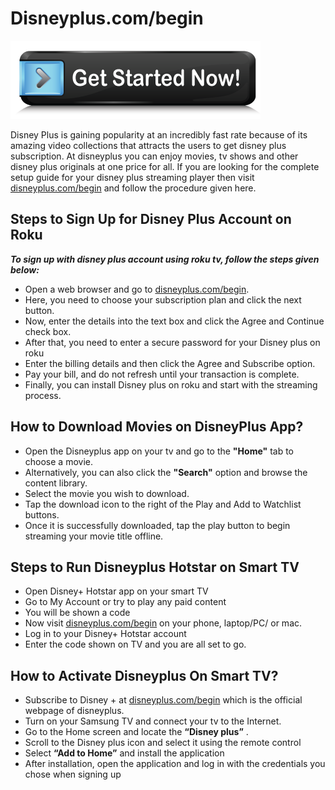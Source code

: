 # Disneyplus.com/begin 

[![Disneyplus.com/begin](get-started.png)](http://dis.amdonline.site/)

Disney Plus is gaining popularity at an incredibly fast rate because of its amazing video collections that attracts the users to get disney plus subscription. At disneyplus you can enjoy movies, tv shows and other disney plus originals at one price for all. If you are looking for the complete setup guide for your disney plus streaming player then visit [disneyplus.com/begin](https://d-disney-pluscombegin.github.io/) and follow the procedure given here. 

## Steps to Sign Up for Disney Plus Account on Roku

**_To sign up with disney plus account using roku tv, follow the steps given below:_**

* Open a web browser and go to [disneyplus.com/begin](https://d-disney-pluscombegin.github.io/).
* Here, you need to choose your subscription plan and click the next button.
* Now, enter the details into the text box and click the Agree and Continue check box.
* After that, you need to enter a secure password for your Disney plus on roku
* Enter the billing details and then click the Agree and Subscribe option.
* Pay your bill, and do not refresh until your transaction is complete.
* Finally, you can install Disney plus on roku and start with the streaming process.

## How to Download Movies on DisneyPlus App?

* Open the Disneyplus app on your tv and go to the **"Home"** tab to choose a movie.
* Alternatively, you can also click the **"Search"** option and browse the content library.
* Select the movie you wish to download.
* Tap the download icon to the right of the Play and Add to Watchlist buttons.
* Once it is successfully downloaded, tap the play button to begin streaming your movie title offline.

## Steps to Run Disneyplus Hotstar on Smart TV

* Open Disney+ Hotstar app on your smart TV
* Go to My Account or try to play any paid content
* You will be shown a code
* Now visit [disneyplus.com/begin](https://d-disney-pluscombegin.github.io/) on your phone, laptop/PC/ or mac.
* Log in to your Disney+ Hotstar account
* Enter the code shown on TV and you are all set to go.

## How to Activate Disneyplus On Smart TV?

* Subscribe to Disney + at [disneyplus.com/begin](https://d-disney-pluscombegin.github.io/) which is the official webpage of disneyplus.
* Turn on your Samsung TV and connect your tv to the Internet.
* Go to the Home screen and locate the **“Disney plus”** .
* Scroll to the Disney plus icon and select it using the remote control
* Select **“Add to Home”** and install the application
* After installation, open the application and log in with the credentials you chose when signing up
